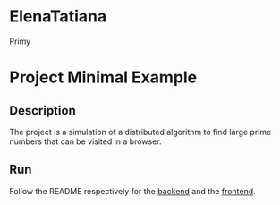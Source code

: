 # ElenaTatiana
Primy
# Project Minimal Example

Description
-----
The project is a simulation of a distributed algorithm to find large prime numbers that can be visited in a browser.

Run
-----
Follow the README respectively for the [backend](./backend/README.md) and the [frontend](./frontend/README.md).
